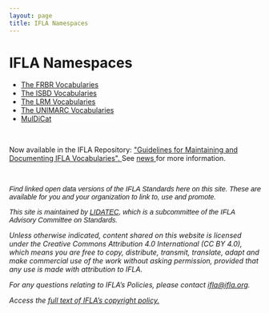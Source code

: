 ```yaml
---
layout: page
title: IFLA Namespaces
---
```


# IFLA Namespaces

* [The FRBR Vocabularies](fr)
* [The ISBD Vocabularies](isbd)
* [The LRM Vocabularies](lrm)
* [The UNIMARC Vocabularies](unimarc)
* [MulDiCat](muldicat)

<p><br></p>
Now available in the IFLA Repository: <a href="https://repository.ifla.org/handle/123456789/2887" rel="noopener noreferrer" target="_blank">"Guidelines for Maintaining and Documenting IFLA Vocabularies". </a> See <a href="https://www.iflastandards.info/news" rel="noopener noreferrer" target="_blank">news </a> for more information.
<p><br></p>
<p><em><span style="font-size: 14px; font-family: Tahoma, Geneva, sans-serif;">Find linked open data versions of the IFLA Standards here on this site. These are available for you and your organization to link to, use and promote.</span></em></p>
<p><em><span style="font-size: 14px; font-family: Tahoma, Geneva, sans-serif;">This site is maintained by <a href="https://www.ifla.org/lidatec" rel="noopener noreferrer" target="_blank">LIDATEC</a>, which is a subcommittee of the IFLA Advisory Committee on Standards.&nbsp;</span></em></p>

_Unless otherwise indicated, content shared on this website is licensed under the Creative Commons Attribution 4.0 International (CC BY 4.0), which means you are free to copy, distribute, transmit, translate, adapt and make commercial use of the work without asking permission, provided that any use is made with attribution to IFLA._

_For any questions relating to IFLA’s Policies, please contact ifla@ifla.org._

_Access the [full text of IFLA’s copyright policy.](https://www.ifla.org/copyright/)_
